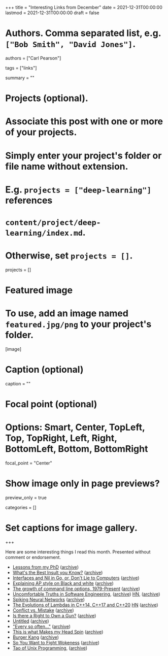 +++
title = "Interesting Links from December"
date = 2021-12-31T00:00:00
lastmod = 2021-12-31T00:00:00
draft = false

# Authors. Comma separated list, e.g. `["Bob Smith", "David Jones"]`.
authors = ["Carl Pearson"]

tags = ["links"]

summary = ""

# Projects (optional).
#   Associate this post with one or more of your projects.
#   Simply enter your project's folder or file name without extension.
#   E.g. `projects = ["deep-learning"]` references 
#   `content/project/deep-learning/index.md`.
#   Otherwise, set `projects = []`.
projects = []

# Featured image
# To use, add an image named `featured.jpg/png` to your project's folder. 
[image]
  # Caption (optional)
  caption = ""

  # Focal point (optional)
  # Options: Smart, Center, TopLeft, Top, TopRight, Left, Right, BottomLeft, Bottom, BottomRight
  focal_point = "Center"

  # Show image only in page previews?
  preview_only = true


categories = []

# Set captions for image gallery.


+++

Here are some interesting things I read this month.
Presented without comment or endorsement.

* [Lessons from my PhD][16] ([archive][16w])
* [What's the Best Insult you Know?][15] ([archive][15w])
* [Interfaces and Nil in Go, or, Don't Lie to Computers][14] ([archive][14w])
* [Explaining AP style on Black and white][13] ([archive][13w])
* [The growth of command line options, 1979-Present][12] ([archive][12w])
* [Uncomfortable Truths in Software Engineering][11], ([archive][11w]) [HN][11a], ([archive][11aw])
* [Spiking Neural Networks][10] ([archive][10w])
* [The Evolutions of Lambdas in C++14, C++17 and C++20][9] [HN][9a] ([archive][9aw])
* [Conflict vs. Mistake][8] ([archive][8w])
* [Is there a Right to Own a Gun?][7] ([archive][7w])
* [Untitled][6] ([archive][6w])
* ["Every so often..."][5] ([archive][5w])
* [This is what Makes my Head Spin][4] ([archive][4w])
* [Burger Kang][3] ([archive][3w])
* [So You Want to Fight Wokeness][2] ([archive][2w])
* [Tao of Unix Programming][1], ([archive][1w])



[1]: https://github.com/globalcitizen/taoup
[1w]: https://web.archive.org/web/20211218193428/https://github.com/globalcitizen/taoup

[2]: https://eharding.substack.com/p/so-you-want-to-fight-wokeness
[2w]: https://web.archive.org/web/20211218193526/https://eharding.substack.com/p/so-you-want-to-fight-wokeness

[3]: http://stonetoss.com/comic/burger-kang/
[3w]: https://web.archive.org/web/20211218193640/http://stonetoss.com/comic/burger-kang/

[4]: https://medium.com/@page88/this-is-what-makes-my-head-spin-f5542c493384
[4w]: https://web.archive.org/web/20211218193751/https://medium.com/@page88/this-is-what-makes-my-head-spin-f5542c493384

[5]:https://www.reddit.com/r/TheMotte/comments/quapxg/culture_war_roundup_for_the_week_of_november_15/hl4qa0s/
[5w]: https://web.archive.org/web/20211218193922/https://www.reddit.com/r/TheMotte/comments/quapxg/culture_war_roundup_for_the_week_of_november_15/hl4qa0s/

[6]: https://slatestarcodex.com/2015/01/01/untitled/
[6w]: https://web.archive.org/web/20211218194124/https://slatestarcodex.com/2015/01/01/untitled/

[7]: http://www.owl232.net/papers/guncontrol.htm
[7w]: https://web.archive.org/web/20211218194334/http://www.owl232.net/papers/guncontrol.htm

[8]: https://slatestarcodex.com/2018/01/24/conflict-vs-mistake/
[8w]: https://web.archive.org/web/20211218194427/https://slatestarcodex.com/2018/01/24/conflict-vs-mistake/

[9]: https://www.fluentcpp.com/2021/12/13/the-evolutions-of-lambdas-in-c14-c17-and-c20/
[9w]: https://web.archive.org/web/20211218194514/https://www.fluentcpp.com/2021/12/13/the-evolutions-of-lambdas-in-c14-c17-and-c20/
[9a]: https://news.ycombinator.com/item?id=29537660
[9aw]: https://web.archive.org/web/20211218194602/https://news.ycombinator.com/item?id=29537660

[10]: https://simons.berkeley.edu/news/spiking-neural-networks
[10w]: https://web.archive.org/web/20211218194731/https://simons.berkeley.edu/news/spiking-neural-networks

[11]: https://buttondown.email/hillelwayne/archive/uncomfortable-truths-in-software-engineering/
[11w]: https://web.archive.org/web/20211218194837/https://buttondown.email/hillelwayne/archive/uncomfortable-truths-in-software-engineering/
[11a]: https://news.ycombinator.com/item?id=29564219
[11aw]: https://web.archive.org/web/20211218194748/https://news.ycombinator.com/item?id=29564219

[12]: https://danluu.com/cli-complexity/
[12w]: https://web.archive.org/web/20211218194733/https://danluu.com/cli-complexity/

[13]: https://apnews.com/article/archive-race-and-ethnicity-9105661462
[13w]: https://web.archive.org/web/20211218194727/https://apnews.com/article/archive-race-and-ethnicity-9105661462

[14]: http://www.jerf.org/iri/post/2957
[14w]: http://web.archive.org/web/20211228214306/http://www.jerf.org/iri/post/2957

[15]: https://reddit.com/r/AskReddit/comments/rj8q6k/whats_the_best_insult_you_know/
[15w]: http://web.archive.org/web/20220102221255/https://www.reddit.com/r/AskReddit/comments/rj8q6k/whats_the_best_insult_you_know/

[16]: https://web.eecs.utk.edu/~azh/blog/lessonsfrommyphd.html
[16w]: https://web.archive.org/web/20220102221404/https://web.eecs.utk.edu/~azh/blog/lessonsfrommyphd.html